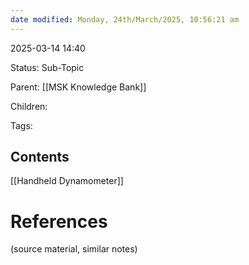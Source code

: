 ```yaml
---
date modified: Monday, 24th/March/2025, 10:56:21 am
---
```

2025-03-14 14:40

Status: Sub-Topic

Parent: [[MSK Knowledge Bank]]

Children:

Tags:

## Contents

[[Handheld Dynamometer]]

# References
(source material, similar notes)